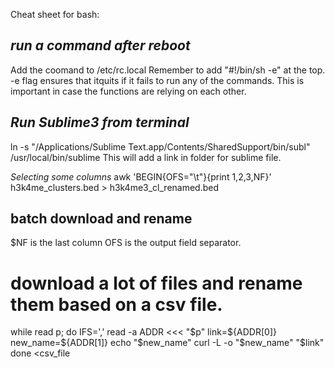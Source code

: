 Cheat sheet for bash:


## _run a command after reboot_
Add the coomand to /etc/rc.local
Remember to add "#!/bin/sh -e" at the top. -e flag ensures that itquits if it fails to run any of the commands. This is important in case the 
functions are relying on each other.

## _Run Sublime3 from terminal_
ln -s "/Applications/Sublime Text.app/Contents/SharedSupport/bin/subl" /usr/local/bin/sublime
This will add a link in folder for sublime file.

_Selecting some columns_
awk 'BEGIN{OFS="\t"}{print $1,$2,$3,$NF}' h3k4me_clusters.bed > h3k4me3_cl_renamed.bed
## batch download and rename

$NF is the last column
OFS is the output field separator.
# download a lot of files and rename them based on a csv file.
while read p; do
  IFS=','
  read -a ADDR <<< "$p"
  link=${ADDR[0]}
  new_name=${ADDR[1]}
  echo "$new_name"
  curl -L -o "$new_name" "$link"
done <csv_file




